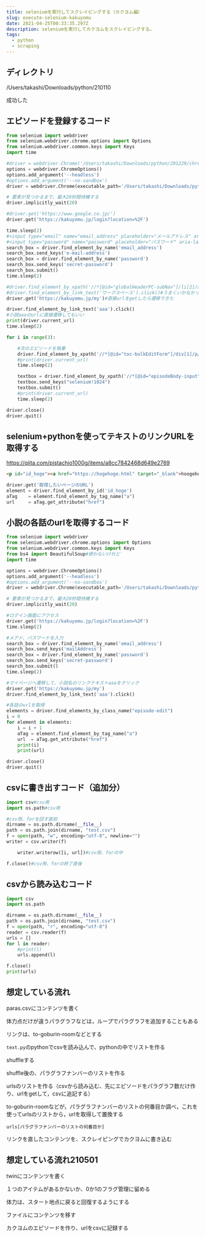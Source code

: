 ```yaml
---
title: seleniumを実行してスクレイピングする（カクヨム編）
slug: execute-selenium-kakuyomu
date: 2021-04-25T00:33:35.297Z
description: seleniumを実行してカクヨムをスクレイピングする。
tags:
  - python
  - scraping
---
```

## ディレクトリ

/Users/takashi/Downloads/python/210110

成功した

## エピソードを登録するコード

```python
from selenium import webdriver
from selenium.webdriver.chrome.options import Options
from selenium.webdriver.common.keys import Keys
import time

#driver = webdriver.Chrome('/Users/takashi/Downloads/python/201229/chromedriver')
options = webdriver.ChromeOptions()
options.add_argument('--headless')
#options.add_argument('--no-sandbox')
driver = webdriver.Chrome(executable_path='/Users/takashi/Downloads/python/210110/chromedriver',options=options)

# 要素が見つかるまで、最大20秒間待機する
driver.implicitly_wait(20)

#driver.get('https://www.google.co.jp/') 
driver.get('https://kakuyomu.jp/login?location=%2F')

time.sleep(2)
#<input type="email" name="email_address" placeholder="メールアドレス" aria-label="メールアドレス" tabindex="1" required="" autofocus="">
#<input type="password" name="password" placeholder="パスワード" aria-label="パスワード" tabindex="2" required="">
search_box = driver.find_element_by_name('email_address')
search_box.send_keys('e-mail-address')
search_box = driver.find_element_by_name('password')
search_box.send_keys('secret-password')
search_box.submit()
time.sleep(2)

#driver.find_element_by_xpath('//*[@id="globalHeaderPC-subNav"]/li[2]/a/span').click()#ヘッドレスモードではなぜかできなかった
#driver.find_element_by_link_text('ワークスペース').click()#うまくいかなかった
driver.get('https://kakuyomu.jp/my')#直接urlをgetしたら遷移できた

driver.find_element_by_link_text('aaa').click()
#小説aaaのurlに直接遷移してもいい
print(driver.current_url)
time.sleep(2)

for i in range(3):

    #次のエピソードを執筆
    driver.find_element_by_xpath('//*[@id="toc-bulkEditForm"]/div[1]/p/a').click()
    #print(driver.current_url)
    time.sleep(2)

    textbox = driver.find_element_by_xpath('//*[@id="episodeBody-input"]')
    textbox.send_keys("selenium!1024")
    textbox.submit()
    #print(driver.current_url)
    time.sleep(2)

driver.close()
driver.quit()

```

## selenium+pythonを使ってテキストのリンクURLを取得する

<https://qiita.com/pistachio1000g/items/a8cc7842468d649e2769>

```html
<p id="id_hoge"><a href="https://hogehoge.html" target="_blank">hoogehoge</a></p>
```

```python
driver.get('取得したいページのURL')
element = driver.find_element_by_id('id_hoge')
aTag    = element.find_element_by_tag_name("a")
url     = aTag.get_attribute("href")
```

## 小説の各話のurlを取得するコード

```python
from selenium import webdriver
from selenium.webdriver.chrome.options import Options
from selenium.webdriver.common.keys import Keys
from bs4 import BeautifulSoup#使わないけれど
import time

options = webdriver.ChromeOptions()
options.add_argument('--headless')
#options.add_argument('--no-sandbox')
driver = webdriver.Chrome(executable_path='/Users/takashi/Downloads/python/210110/chromedriver',options=options)

# 要素が見つかるまで、最大20秒間待機する
driver.implicitly_wait(20)

#ログイン画面にアクセス
driver.get('https://kakuyomu.jp/login?location=%2F')
time.sleep(2)

#メアド、パスワードを入力
search_box = driver.find_element_by_name('email_address')
search_box.send_keys('mailAddress')
search_box = driver.find_element_by_name('password')
search_box.send_keys('secret-password')
search_box.submit()
time.sleep(2)

#マイページへ遷移して、小説名のリンクテキストaaaをクリック
driver.get('https://kakuyomu.jp/my')
driver.find_element_by_link_text('aaa').click()

#各話のurlを取得
elements = driver.find_elements_by_class_name("episode-edit")
i = 0
for element in elements:
    i = i + 1
    aTag = element.find_element_by_tag_name("a")
    url  = aTag.get_attribute("href")
    print(i)
    print(url)

driver.close()
driver.quit()
```

## csvに書き出すコード（追加分）

```python
import csv#csv用
import os.path#csv用

#csv用、forを回す直前
dirname = os.path.dirname(__file__)
path = os.path.join(dirname, "test.csv")
f = open(path, "w", encoding="utf-8", newline="")
writer = csv.writer(f)

    writer.writerow([i, url])#csv用、forの中

f.close()#csv用、forの終了直後
```

## csvから読み込むコード
```python
import csv 
import os.path

dirname = os.path.dirname(__file__)
path = os.path.join(dirname, "test.csv")
f = open(path, "r", encoding="utf-8")
reader = csv.reader(f)
urls = []
for l in reader:
    #print(l)
    urls.append(l)

f.close()
print(urls)
```

## 想定している流れ

paras.csvにコンテンツを書く

体力点だけが違うパラグラフなどは，ループでパラグラフを追加することもある

リンクは、to-goburin-roomなどとする

`text.py`のpythonでcsvを読み込んで、pythonの中でリストを作る

shuffleする

shuffle後の、パラグラフナンバーのリストを作る

urlsのリストを作る（csvから読み込む、先にエピソードをパラグラフ数だけ作り、urlをgetして，csvに追記する）

to-goburin-roomなどが，パラグラフナンバーのリストの何番目か調べ，これを使ってurlsのリストから，urlを取得して置換する

```
urls[パラグラフナンバーのリストの何番目か]
```

リンクを直したコンテンツを、スクレイピングでカクヨムに書き込む

## 想定している流れ210501

twinにコンテンツを書く

１つのアイテムがあるかないか、0か1のフラグ管理に留める

体力は、スタート地点に戻ると回復するようにする

ファイルにコンテンツを移す

カクヨムのエピソードを作り、urlをcsvに記録する
